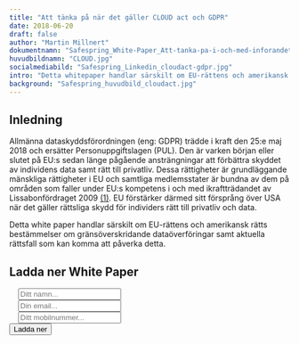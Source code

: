 ```yaml
---
title: "Att tänka på när det gäller CLOUD act och GDPR"
date: 2018-06-20
draft: false
author: "Martin Millnert"
dokumentnamn: "Safespring_White-Paper_Att-tanka-pa-i-och-med-inforandet-av-GDPR-och-CLOUD-act.pdf"
huvudbildnamn: "CLOUD.jpg"
socialmediabild: "Safespring_Linkedin_cloudact-gdpr.jpg"
intro: "Detta whitepaper handlar särskilt om EU-rättens och amerikansk rätts bestämmelser om gränsöverskridande dataöverföringar samt aktuella rättsfall som kan komma att påverka detta."
background: "Safespring_huvudbild_cloudact.jpg"
---
```


## Inledning

Allmänna dataskyddsförordningen (eng: GDPR) trädde i kraft den 25:e maj 2018 och ersätter Personuppgiftslagen (PUL). Den är varken början eller slutet på EU:s sedan länge pågående ansträngningar att förbättra skyddet av individens data samt rätt till privatliv. Dessa rättigheter är grundläggande mänskliga rättigheter i EU och samtliga medlemsstater är bundna av dem på områden som faller under EU:s kompetens i och med ikraftträdandet av Lissabonfördraget 2009 [(1)](https://eur-lex.europa.eu/legal-content/SV/TXT/?uri=celex:12016P/TXT "Stadgan för grundläggande rättigheter"). EU förstärker därmed sitt försprång över USA när det gäller rättsliga skydd för individers rätt till privatliv och data.

Detta white paper handlar särskilt om EU-rättens och amerikansk rätts bestämmelser om gränsöverskridande dataöverföringar samt aktuella rättsfall som kan komma att påverka detta.

<h2 id="testa-safespring">Ladda ner White Paper</h2>
<form id="up-form" name="form_9549u043a5ff8644c4ebeacdb3ef21accfa85" action="https://power.upsales.com/api/external/formSubmit" method="POST">
	  <div class="form">
    <i class="fas fa-user"></i>&nbsp;&nbsp;&nbsp;
		<input maxlength="512" type="text" name="Contact.name" placeholder="Ditt namn...">
	</div>
  <div class="form">
    <i class="fas fa-envelope"></i>&nbsp;&nbsp;&nbsp;
		<input maxlength="512" type="email" id="up-email-input" autocomplete="off" name="Contact.email" required="required" placeholder="Din email...">
	</div>
  <div class="form">
    <i class="fas fa-mobile-alt"></i>&nbsp;&nbsp;&nbsp;
		<input maxlength="512" type="text" name="Contact.cellPhone" placeholder="Ditt mobilnummer...">
	</div>
  <!-- REQUIRED FIELDS -->
	<input type="hidden" name="formCid" value="9549">
	<input type="hidden" name="formId" value="9549u043a5ff8644c4ebeacdb3ef21accfa85">
	<input type="hidden" name="isFrame" value="false">
	<input type="text" value="" name="validation" style="display: none;">
	<!-- END OF REQUIRED FIELDS -->
	<button type="submit" id="button">Ladda ner</button>
</form>
<script>
	(function(){var form = document.getElementById("up-form");if(form) {form.addEventListener("submit", function(ev) {var button = ev.target.querySelector("button[type=submit]");if(button) {button.disabled = true;}});}})();
</script>


<!-- ## Bakgrund

Dataskyddsdirektivet [(2)](https://eur-lex.europa.eu/legal-content/SV/TXT/?qid=1527194603743&uri=CELEX:31995L0046 "Europaparlamentets och rådets direktiv 95/46/EG den 24 oktober 1995") från 1995 skapade ett EU-gemensamt regelverk för skydd av personuppgifter, med i vissa fall starkare rättsligt skydd än vad som varit fallet innan i Sverige. Det var fortfarande upp till varje enskilt land att införa nationell lagstiftning utifrån direktivet. I Sverige genomfördes direktivet i nationell rätt 1998 genom personuppgiftslagen (PUL)  [(3)](https://www.riksdagen.se/sv/dokument-lagar/dokument/svensk-forfattningssamling/personuppgiftslag-1998204_sfs-1998-204 "Personuppgiftslagen PUL"). PUL reglerade dels vilka sorters personuppgifter som fick registreras samt även hur dessa fick överföras till så kallat “tredje land”. Det senare krävde att åtminstone en av tre följande situationer gällde:

1. Landets personuppgiftslagstiftning anses jämförbar med den europeiska (33 § PUL)
2. Individen har gett samtycke eller har genom ingående av kontrakt de facto accepterat viss utlämning (34 § PUL),
3. Regeringen har särskilt meddelat undantag (35 § PUL).

GDPR till skillnad från Dataskyddsdirektivet gäller som EU-lag direkt, och kräver inte omsättning av EU-reglerna i nationell lagstiftning. Det medför att samtliga EU-medlemsstater nu har fått en ännu mer harmoniserad lagstiftning vad gäller personuppgiftsskydd. Mindre lokala anpassningar av vissa detaljer i GDPR tillåts, särskilt vad gäller offentlig förvaltning, men den stora merparten av lagstiftningen förblir lik medlemsländer emellan.

Det fanns fram till 6:e oktober 2015 ett flertal sätt att möjliggöra överföring till tredje land, varav de tre huvudsakliga var:

1. Safe Harbor [(4)](https://eur-lex.europa.eu/legal-content/SV/TXT/?qid=1527194915892&uri=CELEX:32000D0520 "Safe Harbor Privacy Principles") - system för amerikanska bolag att själv-certifiera sin personuppgiftshantering,
2. Binding Corporate Rules - riktlinjer och processer för multinationella företags interna överföringar, och
3. Standard Contract Clauses [(5)](https://eur-lex.europa.eu/legal-content/SV/TXT/?uri=CELEX:32010D0087 "Standardavtalsklausuler för överföring av personuppgifter till registerförare etablerade i tredjeland") - ett standardkontrakt som en europeisk kund kan teckna med amerikansk leverantör.

Den 6:e oktober 2015 ogiltigförklarade Europa-domstolen i C-362 / 14 EU-kommissionens beslut om Safe Harbor [(6)](https://eur-lex.europa.eu/legal-content/SV/TXT/?qid=1527202053073&uri=CELEX:62014CJ0362 " C-362/14 Schrems v Data Protection Commissioner, EU:C:2015:650 Schrems). Den andra februari 2016 beslutade EU-kommissionen på nytt om ett system för amerikanska bolag att själv-certifiera sig, det s.k Privacy Shield [(7)](https://eur-lex.europa.eu/legal-content/SV/TXT/?uri=CELEX:32016D1250 "Skölden för skydd av privatlivet i EU och Förenta staterna ").

Vid sidan av personuppgiftsskyddet som gäller vid interaktioner mellan enskilda och företag eller enskilda och myndigheter finns ett särskilt system för dataöverföring i verksamheter som rör brottsbekämpande myndigheter. Dessa myndigheter kan inhämta information i förundersökningar och liknande från andra länder via så kallade MLAT-avtal (Mutual Legal Assistance Treaty).

## Aktuellt

### Clarifying Lawful Overseas Use of Data Act (US CLOUD act)

US CLOUD Act [(8)](https://www.congress.gov/bill/115th-congress/senate-bill/2383/text "Clarifying Lawful Overseas Use of Data Act ") är en amerikansk lag som röstades igenom den 23:e mars 2018, med syfte att undanröja tidigare hinder i den amerikanska lagstiftningen för amerikanska IT-bolag att lämna ut persondata när amerikanska myndigheter så kräver, oavsett fysisk plats där denna data befinner sig. Lagen innehåller också en process där den amerikanska regeringen kan kvalificera andra länder att få lov att begära data från amerikanska bolag. Ett ytterligare syfte med lagstiftningen är att kringgå idag existerande MLAT (se ovan), bland annat därför att MLAT-processer anses långsamma. MLAT-processer innefattar att begäranden om utlämnande av uppgifter granskas av domstolar, vilket tar tid [(9)](https://icitech.org/icit-analysis-the-cloud-act-immediate-passage-of-the-cloud-act-ensures-unambiguous-protection-of-privacy-and-national-security/ "James Scott, Co-Founder & Sr. Fellow, ICIT"). Såväl europeiska som brittiska representanter inom brottsbekämpning har varit i förhandling med amerikanska motsvarigheter för att förbättra situationen inom området och få till stånd enklare och snabbare tillgång av utländsk sparad data i brottsmålsundersökningar. När *Microsoft vs US Government*(10) hade tagits upp i amerikanska Högsta Domstolen under våren 2018 fick den amerikanska sidan bråttom att införa ny lag för att undvika att det förväntade domslutet, tills lagen ändrades, skulle cementera ett utfall som varken Microsoft eller US Government (MS-vs-USG) [(11)](http://cyberlaw.stanford.edu/blog/2018/04/what-will-microsoft-and-ireland-do-new-cloud-act-warrant "Albert Gidari - The Center for Internet and Society at Stanford Law School ") önskade. Lagstiftningen i sig är hastigt [(12)](https://euobserver.com/justice/141446 "Nikolaj Nielsen - EU Observer ") framtagen och har fått en mängd kritik av olika skäl, bl.a. en oro för att icke-amerikanska myndigheter ska kunna komma åt olämplig data via de bilaterala samarbetsavtalen [(13)](https://www.eff.org/deeplinks/2018/04/us-cloud-act-and-eu-privacy-protection-race-bottom "Katitza Rodriguez - Electronic Frontier Foundation"), men även på juridiskt plan då applicerandet av extraterritoriell lagstiftning är en snårskog [(14)](https://gavclaw.com/2018/01/23/extraterritorial-application-of-warrants-our-amicus-curiae-brief-in-the-microsoft-ireland-case/ "Gavc Law – Veert van Calster "). Fallet i Högsta Domstolen lades ner efter att US CLOUD Act blev fastslagen [(15)](https://www.supremecourt.gov/opinions/17pdf/17-2_1824.pdf " 17-2 United States v. Microsoft Corp. 04/17/2018 ").

Irland [(16)](https://blogs.microsoft.com/datalaw/wp-content/uploads/sites/149/2014/09/Ireland-AmicusBrief.pdf "Ireland - Amicus Brief ") såväl som EU-kommissionen [(17)](https://www.supremecourt.gov/DocketPDF/17/17-2/23655/20171213123137791_17-2%20ac%20European%20Commission%20for%20filing.pdf "Microsoft Word - Draft Amicus Brief in US v Microsoft ") har gjort s.k. amicus curiae-inlagor (18) i MS-vs-USG, som sammanfattningsvis i det senare fallet konstaterar att EU har ett intresse av internationellt rättskipande samarbete, men samtidigt att all form av utlämning av data fysiskt lagrad i EU måste ske i enlighet med GDPR för att vara laglig i EU [(19)](https://iapp.org/news/a/european-commission-weighs-in-on-microsoft-ireland-case/ "Lee Matheson, CIPP/E, CIPP/US, CIPM"). I GDPR är det särskilt Artikel 48 [(20)](https://eur-lex.europa.eu/legal-content/SV/TXT/?uri=CELEX:32016R0679 "Skydd för fysiska personer med avseende på behandling av personuppgifter ") som behandlar verkställande av tredjelands domstols- eller myndighetsbeslut inom EU, och säger att sådan överföring “endast får genomföras om det grundar sig på en internationell överenskommelse, såsom ett avtal om ömsesidig rättslig hjälp [eng: MLAT]”. Irland samt EU-kommissionen pekar bägge i sina inlagor på att den rimligaste vägen  är just de redan existerande MLAT-avtalen.

US CLOUD Act har alltså ännu inte förändrat det grundläggande läget: amerikansk europeisk rätt är inte kompatibla i frågan om utlämning av data sparad i EU till USA. Tills avtal mellan EU eller mellan var och en av medlemsstaterna och USA finns på plats som legaliserar användningen av US CLOUD Act gentemot Artikel 48 i GDPR, är det enda tillåtna sättet som harmoniserar med europeisk rätt, att USA använder sig av de existerande MLAT-avtalen, vilket var det USA önskade komma ifrån i första läget.

Det finns alltså framförallt tre frågor som spelar en avgörande roll framåt vad gäller US CLOUD Acts inverkan på amerikanska IT-bolags verksamhet inom EU:

1. Kommer EU och USA, eller var och en av medlemsstaterna och USA, att få ett eller flera avtal på plats som gör det amerikanska användandet av US CLOUD Act lagligt ur ett europeiskt perspektiv?
2. Kommer ett sådant avtal att leva upp till Stadgan för grundläggande rättigheter (EU-stadgan)?
3. Kommer USA att respektera europeisk territorialitet för GDPR eller kommer överföringar att ske i strid mot GDPR och kommer EU att ha insyn i detta, eller agera om sådan överföring upptäcks?

I EU-domstolsbeslutet i “Safe Harbor”-fallet resonerar domstolen inte i första hand i termer av vad som bevisligen har skett i enskilda fall, utan, vad amerikansk lag de facto möjliggör. Gällande den tredje punkten ovan så möjliggör US CLOUD Act för USA att begära överföring av data i strid mot GDPR: Det är enligt US CLOUD Act upp till det tillfrågade bolaget att på eget initiativ opponera sig i domstol - en amerikansk domstolsprocess sker endast då. Även om den amerikanska domstolen skulle finna skäl mot att godkänna en begäran om utlämning av data, kan den också finna skäl för att godkänna det. Det är explicit inskrivet i lagen ett antal områden som domstolen behöver ta ställning till, däribland amerikanska intressen inklusive nationella säkerhetsintressen. Ur ett europeiskt perspektiv blir detta besvärligt. Den europeiska rätten till dataskydd skyddar europeiska medborgare, och det europeiska rättsväsendet (särskilt domstolarna) har till uppgift att se till att europeisk lagstiftning tolkas så att den skyddar europeiska medborgare.

Det man måste förstå är att EU-stadgan tillhör ramfördragen, och avser kodifiera EU:s grundprinciper. Det betyder att annan EU-rätt som direktiv, förordningar, och regler för avtal, successivt bygger ovanpå den lagstiftningen. EU-stadgan garanterar rättigheter till EU-medborgare, som europeiska domstolar måste förhålla sig till vid rättstvister.

Det ser därför ut som att den andra frågan ovan leder till samma grundläggande frågeställning som EU-domstolen redan måste ta i beaktande i och med hanteringen av fallet “Data Protection Commissioner” (se nedan). Andra punkten kan också sägas till stor del redan ha bedömts i C-362 / 14 (se särskilt paragraf 79-98 som fullständigt fällde Safe Harbor-avtalet).

När det gäller den första frågan hävdas det att Storbritannien ligger i bilaterala förhandlingar med USA i syfte att få till stånd ett nytt MLAT-avtal [(21)](https://www.theregister.co.uk/2018/02/07/big_tech_biz_back_us_proposals_to_ease_overseas_data_transfers/ "The Register - Independent news and views for the tech community "), medan EU eftersträvar ett multilateralt avtal för hela unionen med USA [(22)](https://www.euractiv.com/section/data-protection/news/jourova-to-press-for-eu-us-data-sharing-deal-next-week/ "Catherine Stupp - EURACTIV.com "). Ett problem för EU är att US CLOUD Act strikt läst inte tillåter att USA ingår multilaterala avtal snarare än bilaterala avtal, vilket kan innebära att amerikansk lag förhindrar amerikanska staten från att göra annat än att söka bilaterala avtal med varje enskilt EU-medlemsland. För EU vore en sådan lösning otillfredställande. Ytterligare lagstiftning eller en “snäll” tolkning  av US CLOUD Act krävs för att EU ska kunna söka ett multilateralt avtal.

### C-311 / 18, “Data Protection Commissioner”

Efter Safe Harbor-beslutet ogiltigförklarades av EU-domstolen den 6:e oktober 2015 i C-362 / 14 ansökte österrikaren Max Schrems igen till den irländska datainspektionen om tillsyn av Facebook Irlands dataflöden ut ur EU. Han menade att det, givet utfallet i C-362 / 14 omöjligen kunde vara tillåtet att överföra data till USA baserat på Standard Contract Clauses eller Privacy Shield. Fallet gick till domstol då Schrems argumenterade för att den irländska datainspektionen själva kan besluta om att stoppa Facebooks dataflöden ut ur EU. USA:s regering, Digital Europe, the Business Software Alliance  bistår Facebook i fallet, medan Schrems och den irländska datainspektören bistås av EPIC.

Datainspektören håller med Schrems om att EU-stadgans artikel 47 -- Rätt till ett effektivt rättsmedel och till en opartisk domstol -- inte respekteras i den ordningen som etableras av Standard Contract Clauses och Privacy Shield, samt om risken för att EU-medborgares rättigheter enligt artikel 7 och 8 därmed är hotade. Den irländska High Court beslöt den 3:e oktober 2017 att hänvisa ärendet till EU-domstolen så att domslutet  blir giltigt i hela EU [(23)](https://dataprotection.ie/documents/judgements/HCreqCJEU.pdf "Data Protection Commissioner v. Facebook Ireland Limited & Schrems "). Facebook överklagade beslutet att hänvisa till EU-domstolen till den irländska Supreme Court . När High Court väl annonserade själva hänvisningen den 12:e april 2018 ansökte sedan Facebook till High Court om att frysa hänvisningen till EU-domstolen i väntan på beslut av Supreme Court [(24)](https://www.irishtimes.com/business/technology/high-court-rejects-facebook-bid-to-stall-european-court-action-1.3481309 "Mary Carolan - The Irish Times "). High Court beslutade den 2:a maj emot detta då Facebooks ansökan saknade grund, och skrev att “hänvisningen måste fortsätta omedelbart”, samt att Facebooks agerande i domstolen har varit på gränsen till klandervärt och oseriöst [(25)](https://www.flac.ie/download/pdf/hcj_staypdf.pdf "The High Court Judgement - Irland "). Medias bedömning är att Facebook på olika vis försöker försena rättsprocessen [(26)](https://www.independent.ie/irish-news/courts/facebook-fails-to-stall-data-referral-to-european-court-36866293.html "Aodhan O'Faolain - Independent "). Det var tydligt även i den utfrågning som EU-parlamentet genomförde den 22:a maj 2018 med Facebooks VD, Mark Zuckerberg, att Facebooks affärsverksamhet har en mängd aktuella konfliktzoner med EU [(27)](https://www.bloomberg.com/news/articles/2018-05-22/zuckerberg-tells-eu-he-s-sorry-for-facebook-s-privacy-missteps "Stephanie Bodoni - Bloomberg ")[(28)](https://www.cnbc.com/2018/05/23/facebook-ceo-mark-zuckerberg-the-eu-parliaments-harshest-hits.html "Sara Salinas - CNBC ")[(29)](https://www.cnbc.com/2018/05/23/eu-politicians-dissatisfied-with-facebook-ceo-mark-zuckerbergs-parliament-meeting.html "Ryan Browne - CNBC "). En EU-parlamentariker konstaterade under utfrågningen med Zuckerberg nivåskillnaderna mellan USAs och EUs dataskydd och svårigheten att förena dessa två [(30)](http://www.europarl.europa.eu/ep-live/en/other-events/video?event=20180522-1820-SPECIAL-UNKN "EP Conference of Presidents with Mark Zuckerberg ").

Giltigheten av både Standard Contract Clauses samt Privacy Shield ifrågasätts i hänvisningen till EU-domstolen. När det gäller Privacy Shield gäller tvisten i första hand om den Ombudsperson som USA:s regering tillsätter uppfyller EU-rättens krav på en oberoende rättsinstans med ett antal ytterligare egenskaper. När man läser paragraf 43 och 44 i hänvisningen är det svårt att se hur detta skulle kunna vara fallet givet det resonemang som den irländska datainspektionen har fört, men vi får vänta på EU-domstolens beslut.

Hänvisningen består av 11 st frågor som ber EU-domstolen att uttala sig om Standard Contract Clauses samt Privacy Shield är förenliga med unionsrätten (EU-stadgan, etc) men det finns inte utrymme att beskriva samtliga övriga inledande frågor här.

Man bör känna till att EU-domstolen ibland svarar på frågor de önskar de hade fått, snarare än frågorna de faktiskt fick, varför man inte skall förvänta sig några raka svar.

## Slutsats

Givet ovan beskrivna rättssituation med den stora diskrepans som finns mellan utformningen på amerikansk lag och rätt kontra europeisk dito är det för det första svårt att se hur de bägge regimerna är förenliga sinsemellan.

För det andra finns det inga indikationer på att europeiska domstolar kan tänka sig att kraftigt försämra sådana medborgerliga rättigheter som lagfästs. Den möjligt framkomliga riktningen är att amerikansk lag förbättrar skyddet för enskilda. En sådan utveckling skulle dock gå tvärtemot amerikansk praxis gällande just nationell säkerhet, som i praktiken inte erkänner sådana personers rättigheter som inte är medborgare i USA (vilket ju EU-medborgare typiskt inte är), vilket uttalanden av rättsexperter i High Courts hänvisning till EU-domstolen C-311 / 18 gör gällande.

För det tredje är det möjligt att EU-domstolen kommer ogiltigförklara både Standard Contract Clauses samt Privacy Shield, och att EU-kommissionen förhandlar fram ett “Safe Harbor 3” med USA, i den utsträckning US CLOUD Act inte gjort ett sådant omöjligt. Man kan spekulera i vilken parts position som stärks mest inför förhandlingarna av ett sådant beslut från EU-domstolen.

För det fjärde finns det för närvarande en politisk situation mellan EU och USA som är allt annat än god. Baksidorna av amerikanska IT-bolags integritetspolicies, som t.ex. Facebook, som delvis anses ha gjort Brexit möjligt genom påverkanskampanjer, har inte gått EU-politiker förbi. Till detta kan läggas diplomatiska problem som har uppstått i och med att USA dragit sig ur Iran-avtalet, och det begynnande handelskrig som USA:s regering har skapat.

För det femte är en vanlig invändning mot att EU-domstolen skulle kunna ogiltigförklara både Standard Contract Clauses samt Privacy Shield alls, eller utan att ett alternativ finns på plats, att det skulle ha så stora konsekvenser på affärsverksamhet.  EU-domstolens uppgift är att se till att EU-stadgan efterlevs i EU:s lagar och beslut. Om EU-stadgan är i vägen för affärsverksamhet behöver den i så fall ändras på. Tills dess gäller den som den är. EU-kommissionen har konstaterat att europeiska medborgares rättigheter blev kränkta men ansåg sig inte nödgade att ändra på Safe Harbor-beslutet i ljuset av detta, i väntan på en stundande omförhandling av beslutet med USA. EU-domstolen å sin sida hävdar att man tvärtom faktiskt bör stoppa överföringarna vid ett sådant konstaterande för att sluta kränka EU-medborgares grundlagsskyddade rättigheter [(31)](https://eur-lex.europa.eu/legal-content/SV/TXT/?qid=1527547272668&uri=CELEX:62014CC0362 "Mål C‑362/14 - Maximillian Schrems mot Data Protection Commissioner").

Vad nästa steg skulle bli efter att EU har ogiltigförklarat USA som adekvat tredje land kan man bara spekulera om. Man kan dock konstatera att vid EU-domstolens förra förhandsavgörande i C-362 / 14 upphörde Safe Harbor omedelbart att gälla, men de europeiska datainspektionerna gav personuppgiftsombud 3 månaders respit så att EU-kommissionen och USA skulle kunna hitta en ny lösning. Om inte en ny lösning står att finna i närtid, behöver personuppgiftsombud upphöra med behandling av personuppgifter på drabbade tjänster för att undvika hot om böter.

## Rekommendationer till organisationer
Givet rättssituationen finns några strategiska rekommendationer, gällande molntjänster, för att undvika att hamna i kläm innan (eller om inte) de rättsliga motstridigheterna mellan EU och USA har retts ut.

###  Rekommendationer gällande IT-arkitektur

2. Se till att bygga molninfrastrukturen med agnostiska verktyg och plattformar för att enklare kunna flytta miljön till en annan leverantör om ni bedömer det nödvändigt. Att bygga sin miljö med containrar (eller Docker) istället för virtuella servrar är ett beprövat sätt som underlättar migrering av tjänsterna till en annan leverantör.

3. Räkna på hur dataöverföringskostnaderna skulle slå den dagen ni vill flytta ut. Många molntjänsteleverantörer tar inget betalt för att ladda upp data - men desto mer för att hämta hem den vilket kan ge obehagliga överraskningar.

4. Se till att separera datat från tjänsterna med öppna (eller åtminstone standardiserade) gränssnitt för enklare kunna byta datalagringsplattform. De stora publika molntjänstleverantörerna har många properitära micro-services. Genom att använda öppna standarder undviks inlåsningseffekten. Om ni ser till att använda er av t.ex. en mer generisk S3-kompatibel leverantör i första läget så är det enklare att flytta till en annan leverantör.

### Rekommendationer gällande riskanalys och tillmötesgående av personuppgiftsskyddslagstiftning

5. Investera i en egen identitetshantering istället för att lita på molntjänsteleverantörens. Detta kommer i vissa fall bli lite krångligare men otroligt mycket enklare om tjänsterna skall migreras någon annanstans.  

6. Gör grundarbetet med GDPR kring hantering av personuppgifter. Ett sådant grundarbete bör inkludera att man ser över:
  * om en riskanalys över var ni geografiskt lagrar era personuppgifter är gjord,
  * vad man har för laglig grund för behandlingen samt (om personuppgifterna lagras utanför EU/EES) för själva överföringen dit,
  * hur känsliga personuppgifter det är som behandlas (särskilt om det sker utanför EU/EES),
  * om man informerat de registrerade individerna i fråga om att deras personuppgifter behandlas, och
  * om det finns någon gallringsrutin implementerad. Denna punkten är förstås särskilt viktig om uppgifterna lagras i USA eftersom organisationer då i alla fall har ett naturligt sätt att minska de uppgifter som skulle kunna komma att behöva lämnas ut.

7. Fördjupa GDPR-arbetet med att införa säkerhetsklassning av den information som behandlas inom organisationen -- detta är nödvändigt för att därefter kunna göra korrekt lämplighets- och riskanalys kring användandet av olika molntjänster

8. Inkludera i riskanalysen den legala osäkerheten kring existerande och nya molntjänstleverantörer -- gör en sannolikhetsbedömning och konsekvensanalys och agera utifrån detta: Om det antas till exempel vara 20 procents risk för ett fullt stopp av överföring av personuppgifter till amerikanska tjänster under 12 månader med start om 9 månader, hur skulle detta påverka verksamheten och beslutsprocessen kring IT-strategi gällande val av leverantörer?

9. Ha redundans även av leverantörer. Särskilt viktigt för tjänster i riskzonen och gör en bedömning kring migrationsprocessen: hur lång tid tar det t.ex. att flytta applikationer med känslig data från amerikanska tjänster om behovet skulle uppstå? Underlaget behövs för att kunna ta rätt beslut om det skulle bli skarpt läge.


## Källor
1. [Stadgan för grundläggande rättigheter](https://eur-lex.europa.eu/legal-content/SV/TXT/?uri=celex:12016P/TXT "Stadgan för grundläggande rättigheter")
2. [Europaparlamentets och rådets direktiv 95/46/EG 1995](https://eur-lex.europa.eu/legal-content/SV/TXT/?qid=1527194603743&uri=CELEX:31995L0046 "Europaparlamentets och rådets direktiv 95/46/EG den 24 oktober 1995")
3. [Personuppgiftslagen (PUL)](https://www.riksdagen.se/sv/dokument-lagar/dokument/svensk-forfattningssamling/personuppgiftslag-1998204_sfs-1998-204 "Personuppgiftslagen PUL")
4. [Safe Harbor Privacy Principles ](https://eur-lex.europa.eu/legal-content/SV/TXT/?qid=1527194915892&uri=CELEX:32000D0520 "Safe Harbor Privacy Principles")
5. [Standardavtalsklausuler för överföring av personuppgifter till registerförare etablerade i tredjeland ](https://eur-lex.europa.eu/legal-content/SV/TXT/?uri=CELEX:32010D0087 "Standardavtalsklausuler för överföring av personuppgifter till registerförare etablerade i tredjeland")
6. [ C-362/ 14 Schrems v Data Protection Commissioner, EU:C:2015:650](https://eur-lex.europa.eu/legal-content/SV/TXT/?qid=1527202053073&uri=CELEX:62014CJ0362 " C-362/14 Schrems v Data Protection Commissioner, EU:C:2015:650 Schrems)
7. [Skölden för skydd av privatlivet i EU och Förenta staterna ](https://eur-lex.europa.eu/legal-content/SV/TXT/?uri=CELEX:32016D1250 "Skölden för skydd av privatlivet i EU och Förenta staterna ")
8. [Clarifying Lawful Overseas Use of Data Act ](https://www.congress.gov/bill/115th-congress/senate-bill/2383/text "Clarifying Lawful Overseas Use of Data Act ")
9. [James Scott, Co-Founder & Sr. Fellow, ICIT](https://icitech.org/icit-analysis-the-cloud-act-immediate-passage-of-the-cloud-act-ensures-unambiguous-protection-of-privacy-and-national-security/ "James Scott, Co-Founder & Sr. Fellow, ICIT")
10. Ett mångårigt rättsfall som i grunden handlar om att USA:s “Stored Communications Act” ej tillåter amerikanska IT-bolag att lämna ut data sparad utanför USAs territorium till amerikanska myndigheter.
11. [Albert Gidari - The Center for Internet and Society at Stanford Law School ](http://cyberlaw.stanford.edu/blog/2018/04/what-will-microsoft-and-ireland-do-new-cloud-act-warrant "Albert Gidari - The Center for Internet and Society at Stanford Law School ")
12. [Nikolaj Nielsen - EU Observer](https://euobserver.com/justice/141446 "Nikolaj Nielsen - EU Observer ")
13. [Katitza Rodriguez - Electronic Frontier Foundation](https://www.eff.org/deeplinks/2018/04/us-cloud-act-and-eu-privacy-protection-race-bottom "Katitza Rodriguez - Electronic Frontier Foundation")
14. [Gavc Law – Veert van Calster ](https://gavclaw.com/2018/01/23/extraterritorial-application-of-warrants-our-amicus-curiae-brief-in-the-microsoft-ireland-case/ "Gavc Law – Veert van Calster ")
15. [17-2 United States v. Microsoft Corp. (04/17/2018)](https://www.supremecourt.gov/opinions/17pdf/17-2_1824.pdf " 17-2 United States v. Microsoft Corp. 04/17/2018 ")
16. [Ireland - Amicus Brief ](https://blogs.microsoft.com/datalaw/wp-content/uploads/sites/149/2014/09/Ireland-AmicusBrief.pdf "Ireland - Amicus Brief ")
17. [Microsoft Word - Draft Amicus Brief in US v Microsoft ](https://www.supremecourt.gov/DocketPDF/17/17-2/23655/20171213123137791_17-2%20ac%20European%20Commission%20for%20filing.pdf "Microsoft Word - Draft Amicus Brief in US v Microsoft ")
18. Inlägg i pågående domstolsfall av icke-parter för att förse domstolen med mer relevant fakta
19. [Lee Matheson, CIPP/E, CIPP/US, CIPM](https://iapp.org/news/a/european-commission-weighs-in-on-microsoft-ireland-case/ "Lee Matheson, CIPP/E, CIPP/US, CIPM")
20. [Dataskyddsförordningen](https://eur-lex.europa.eu/legal-content/SV/TXT/?uri=CELEX:32016R0679 "Skydd för fysiska personer med avseende på behandling av personuppgifter ")
21. [The Register - Independent news and views for the tech community ](https://www.theregister.co.uk/2018/02/07/big_tech_biz_back_us_proposals_to_ease_overseas_data_transfers/ "The Register - Independent news and views for the tech community ")
22. [Catherine Stupp - EURACTIV.com ](https://www.euractiv.com/section/data-protection/news/jourova-to-press-for-eu-us-data-sharing-deal-next-week/ "Catherine Stupp - EURACTIV.com ")
23. [Data Protection Commissioner v. Facebook Ireland Limited & Schrems ](https://dataprotection.ie/documents/judgements/HCreqCJEU.pdf "Data Protection Commissioner v. Facebook Ireland Limited & Schrems ")
24. [Mary Carolan - The Irish Times ](https://www.irishtimes.com/business/technology/high-court-rejects-facebook-bid-to-stall-european-court-action-1.3481309 "Mary Carolan - The Irish Times ")
25. [The High Court Judgement - Irland ](https://www.flac.ie/download/pdf/hcj_staypdf.pdf "The High Court Judgement - Irland ")
26. [Aodhan O'Faolain - Independent ](https://www.independent.ie/irish-news/courts/facebook-fails-to-stall-data-referral-to-european-court-36866293.html "Aodhan O'Faolain - Independent ")
27. [Stephanie Bodoni - Bloomberg ](https://www.bloomberg.com/news/articles/2018-05-22/zuckerberg-tells-eu-he-s-sorry-for-facebook-s-privacy-missteps "Stephanie Bodoni - Bloomberg ")
28. [Sara Salinas - CNBC ](https://www.cnbc.com/2018/05/23/facebook-ceo-mark-zuckerberg-the-eu-parliaments-harshest-hits.html "Sara Salinas - CNBC ")
29. [Ryan Browne - CNBC ](https://www.cnbc.com/2018/05/23/eu-politicians-dissatisfied-with-facebook-ceo-mark-zuckerbergs-parliament-meeting.html "Ryan Browne - CNBC ")
30. [EP Conference of Presidents with Mark Zuckerberg ](http://www.europarl.europa.eu/ep-live/en/other-events/video?event=20180522-1820-SPECIAL-UNKN "EP Conference of Presidents with Mark Zuckerberg ")
31. [Mål C‑362/14 - Maximillian Schrems mot Data Protection Commissioner](https://eur-lex.europa.eu/legal-content/SV/TXT/?qid=1527547272668&uri=CELEX:62014CC0362 "Mål C‑362/14 - Maximillian Schrems mot Data Protection Commissioner")
-->
